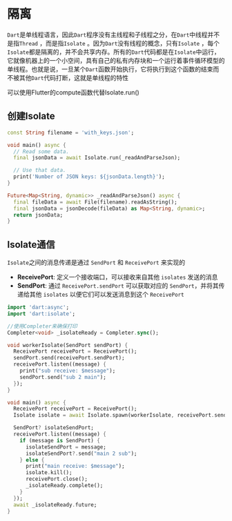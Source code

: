 # 隔离

`Dart`是单线程语言，因此`Dart`程序没有主线程和子线程之分，在`Dart`中线程并不是指`Thread` ，而是指`Isolate` 。因为`Dart`没有线程的概念，只有`Isolate` ，每个`Isolate`都是隔离的，并不会共享内存。所有的`Dart`代码都是在`Isolate`中运行，它就像机器上的一个小空间，具有自己的私有内存块和一个运行着事件循环模型的单线程。也就是说，一旦某个`Dart`函数开始执行，它将执行到这个函数的结束而不被其他`Dart`代码打断，这就是单线程的特性

<note>可以使用Flutter的compute函数代替Isolate.run()</note>



## 创建Isolate

```dart
const String filename = 'with_keys.json';

void main() async {
  // Read some data.
  final jsonData = await Isolate.run(_readAndParseJson);

  // Use that data.
  print('Number of JSON keys: ${jsonData.length}');
}

Future<Map<String, dynamic>> _readAndParseJson() async {
  final fileData = await File(filename).readAsString();
  final jsonData = jsonDecode(fileData) as Map<String, dynamic>;
  return jsonData;
}
```



## Isolate通信

`Isolate`之间的消息传递是通过 `SendPort` 和 `ReceivePort` 来实现的

- **ReceivePort**: 定义一个接收端口，可以接收来自其他 `isolates` 发送的消息
- **SendPort**: 通过 `ReceivePort.sendPort` 可以获取对应的 `SendPort`，并将其传递给其他 `isolates` 以便它们可以发送消息到这个 `ReceivePort`

```dart
import 'dart:async';
import 'dart:isolate';

//使用Completer来确保打印
Completer<void> _isolateReady = Completer.sync();

void workerIsolate(SendPort sendPort) {
  ReceivePort receivePort = ReceivePort();
  sendPort.send(receivePort.sendPort);
  receivePort.listen((message) {
    print("sub receive: $message");
    sendPort.send("sub 2 main");
  });
}

void main() async {
  ReceivePort receivePort = ReceivePort();
  Isolate isolate = await Isolate.spawn(workerIsolate, receivePort.sendPort);

  SendPort? isolateSendPort;
  receivePort.listen((message) {
    if (message is SendPort) {
      isolateSendPort = message;
      isolateSendPort?.send("main 2 sub");
    } else {
      print("main receive: $message");
      isolate.kill();
      receivePort.close();
      _isolateReady.complete();
    }
  });
  await _isolateReady.future;
}

```

